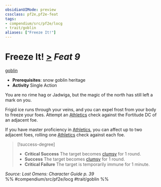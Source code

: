 ```yaml
---
obsidianUIMode: preview
cssclass: pf2e,pf2e-feat
tags:
- compendium/src/pf2e/locg
- trait/goblin
aliases: ["Freeze It!"]
---
```

# Freeze It!  [>](../../Rules/core-rulebook/chapter-9-playing-the-game.md#Actions "Single Action") *Feat 9*  
[goblin](../../Rules/traits/goblin.md)  

- **Prerequisites**: snow goblin heritage
- **Activity** Single Action

You are no rime hag or Jadwiga, but the magic of the north has still left a mark on you.

Frigid ice runs through your veins, and you can expel frost from your body to freeze your foes. Attempt an [Athletics](../skills.md#Athletics) check against the Fortitude DC of an adjacent foe.

If you have master proficiency in [Athletics](../skills.md#Athletics), you can affect up to two adjacent foes, rolling one [Athletics](../skills.md#Athletics) check against each foe.

> [!success-degree] 
> - **Critical Success** The target becomes [clumsy](../../Rules/conditions.md#Clumsy) for 1 round.
> - **Success** The target becomes [clumsy](../../Rules/conditions.md#Clumsy) for 1 round.
> - **Critical Failure** The target is temporarily immune for 1 minute.

*Source: Lost Omens: Character Guide p. 39*  
%% #compendium/src/pf2e/locg #trait/goblin %%
